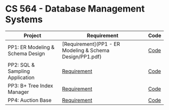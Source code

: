 # CS 564 - Database Management Systems

| Project            | Requirement                                                  | Code                   |
| ------------------ | ------------------------------------------------------------ | ---------------------- |
| PP1: ER Modeling & Schema Design | [Requirement](PP1 - ER Modeling & Schema Design/PP1.pdf) | [Code](PP1) |
| PP2: SQL & Sampling Application | [Requirement](PP2/PP2.pdf) | [Code](PP2) |
| PP3: B+ Tree Index Manager | [Requirement](PP3/PP3.pdfl) | [Code](PP3) |
| PP4: Auction Base | [Requirement](PP4/PP4.pdf) | [Code](PP4) |














